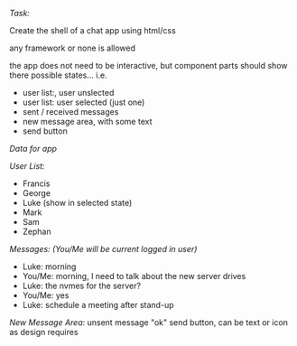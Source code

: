 *Task:*

Create the shell of a chat app using html/css

any framework or none is allowed

the app does not need to be interactive, but component parts should show there possible states... i.e.

 - user list:, user unslected
 - user list: user selected (just one)
 - sent / received messages
 - new message area, with some text
 - send button


_Data for app_

*User List:*
- Francis
- George
- Luke (show in selected state)
- Mark
- Sam
- Zephan

*Messages: (You/Me will be current logged in user)*
- Luke: morning
- You/Me: morning, I need to talk about the new server drives
- Luke: the nvmes for the server?
- You/Me: yes
- Luke: schedule a meeting after stand-up

*New Message Area:*
unsent message "ok"
send button, can be text or icon as design requires

